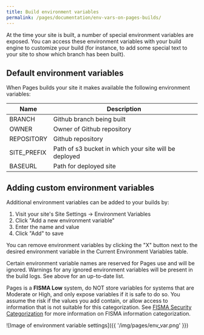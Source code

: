 ```yaml
---
title: Build environment variables
permalink: /pages/documentation/env-vars-on-pages-builds/
---
```


At the time your site is built, a number of special environment variables are exposed. You can access these environment variables with your build engine to customize your build (for instance, to add some special text to your site to show which branch has been built).

## Default environment variables

When Pages builds your site it makes available the following environment variables:

| Name        | Description                                           |
| ----------- | ----------------------------------------------------- |
| BRANCH      | Github branch being built                             |
| OWNER       | Owner of Github repository                            |
| REPOSITORY  | Github repository                                     |
| SITE_PREFIX | Path of s3 bucket in which your site will be deployed |
| BASEURL     | Path for deployed site                                |

## Adding custom environment variables

Additional environment variables can be added to your builds by:

1. Visit your site's Site Settings -> Environment Variables
2. Click "Add a new environment variable"
3. Enter the name and value
4. Click "Add" to save

You can remove environment variables by clicking the "X" button next to the desired environment variable in the Current Environment Variables table.

Certain environment variable names are reserved for Pages use and will be ignored. Warnings for any ignored environment variables will be present in the build logs. See above for an up-to-date list.

Pages is a **FISMA Low** system, do NOT store variables for systems that are Moderate or High, and only expose variables if it is safe to do so. You assume the risk if the values you add contain, or allow access to information that is not suitable for this categorization. See [FISMA Security Categorization](https://csrc.nist.gov/projects/risk-management/fisma-background) for more information on FISMA information categorization.

![Image of environment variable settings]({{ '/img/pages/env_var.png' }})
